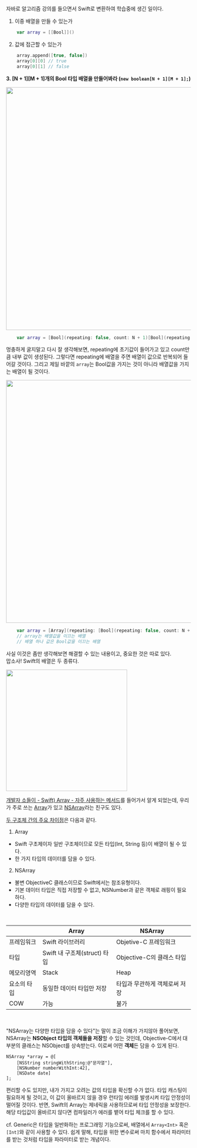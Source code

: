 자바로 알고리즘 강의를 들으면서 Swift로 변환하여 학습중에 생긴 일이다.

1. 이중 배열을 만들 수 있는가
```swift
    var array = [[Bool]]()
````

2. 값에 접근할 수 있는가
```swift
    array.append([true, false])
    array[0][0] // true
    array[0][1] // false
````

**3. [N + 1][M + 1]개의 Bool 타입 배열을 만들어봐라 (`new boolean[N + 1][M + 1];`)**

<img width="660" src="https://instablank.com/files/jjalbox/2022/12/20221225_63a85788bd6b0.gif">

```swift
    var array = [Bool](repeating: false, count: N + 1)[Bool](repeating: false, count: M + 1) // 되겠냐???????
```

멍충하게 굴지말고 다시 잘 생각해보면, repeating에 초기값이 들어가고 있고 count만큼 내부 값이 생성된다. 그렇다면 repeating에 배열을 주면 배열이 값으로 반복되어 들어갈 것이다. 그리고 제일 바깥의 `array`는 Bool값을 가지는 것이 아니라 배열값을 가지는 배열이 될 것이다.

<img width="660" src="https://github.com/user-attachments/assets/d50d9f77-d8e9-4f4b-ab73-788e417f87e1">

```swift
    var array = [Array](repeating: [Bool](repeating: false, count: N + 1) , count: M + 1)
    // array는 배열값을 이끄는 배열
    // 배열 하나 값은 Bool값을 이끄는 배열
```

사실 이것은 좀만 생각해보면 해결할 수 있는 내용이고, 중요한 것은 따로 있다.  
맙소사! Swift의 배열은 두 종류다.

<img width="330" src="https://jjal.today/data/file/gallery/654829062_X2LwgRiA_d2e8852841b7b8e011406e2f6394981d56d217e7.jpeg">

[개발자 소들이 - Swift) Array - 자주 사용하는 메서드](https://babbab2.tistory.com/92)를 들어가서 알게 되었는데, 우리가 주로 쓰는 [Array](https://developer.apple.com/documentation/swift/array)가 있고 [NSArray](https://developer.apple.com/documentation/foundation/nsarray)라는 친구도 있다.

[두 구조체 간의 주요 차이점](https://www.tutorialspoint.com/what-is-the-difference-between-array-and-nsarray)은 다음과 같다.

1. Array
- Swift 구초제이자 일반 구조체이므로 모든 타입(Int, String 등)이 배열이 될 수 있다.
- 한 가지 타입의 데이터를 담을 수 있다.

2. NSArray 
- 불변 ObjectiveC 클래스이므로 Swift에서는 참조유형이다. 
- 기본 데이터 타입은 직접 저장할 수 없고, NSNumber과 같은 객체로 래핑이 필요하다.
- 다양한 타입의 데이터를 담을 수 있다.

</br>


|  |  Array  |  NSArray  |
| -- |    --   |   --      |
|프레임워크| Swift 라이브러리 | Objetive-C 프레임워크 |
| 타입 | Swift 내 구조체(struct) 타입 | Objective-C의 클래스 타입 | 
| 메모리영역| Stack | Heap | 
| 요소의 타입 | 동일한 데이터 타입만 저장 | 타입과 무관하게 객체로써 저장 |
|COW| 가능 | 불가 |


</br>

"NSArray는 다양한 타입을 담을 수 있다"는 말이 조금 이해가 가지않아 풀어보면,
NSArray는 **NSObject 타입의 객체들을 저장**할 수 있는 것인데, Objective-C에서 대부분의 클래스는 NSObject를 상속받는다. 이로써 어떤 **객체**든 담을 수 있게 된다.

```objc
NSArray *array = @[
    [NSString stringWithString:@"문자열"],
    [NSNumber numberWithInt:42],
    [NSDate date]
];
```
편리할 수도 있지만, 내가 가지고 오려는 값의 타입을 확신할 수가 없다.
타입 캐스팅이 필요하게 될 것이고, 이 값이 올바르지 않을 경우 런타임 에러를 발생시켜 타입 안정성이 떨어질 것이다.
반면, Swift의 Array는 제네릭을 사용하므로써 타입 안정성을 보장한다. 해당 타입값이 올바르지 않다면 컴파일러가 에러를 뱉어 타입 체크를 할 수 있다.

cf. Generic은 타입을 일반화하는 프로그래밍 기능으로써, 배열에서 `Array<Int>` 혹은 `[Int]`와 같이 사용할 수 있다. 쉽게 말해, 타입을 위한 변수로써 마치 함수에서 파라미터를 받는 것처럼 타입을 파라미터로 받는 개념이다.
